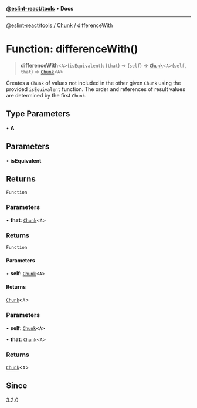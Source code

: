 [**@eslint-react/tools**](../../../README.md) • **Docs**

***

[@eslint-react/tools](../../../README.md) / [Chunk](../README.md) / differenceWith

# Function: differenceWith()

> **differenceWith**\<`A`\>(`isEquivalent`): (`that`) => (`self`) => [`Chunk`](../interfaces/Chunk.md)\<`A`\>(`self`, `that`) => [`Chunk`](../interfaces/Chunk.md)\<`A`\>

Creates a `Chunk` of values not included in the other given `Chunk` using the provided `isEquivalent` function.
The order and references of result values are determined by the first `Chunk`.

## Type Parameters

• **A**

## Parameters

• **isEquivalent**

## Returns

`Function`

### Parameters

• **that**: [`Chunk`](../interfaces/Chunk.md)\<`A`\>

### Returns

`Function`

#### Parameters

• **self**: [`Chunk`](../interfaces/Chunk.md)\<`A`\>

#### Returns

[`Chunk`](../interfaces/Chunk.md)\<`A`\>

### Parameters

• **self**: [`Chunk`](../interfaces/Chunk.md)\<`A`\>

• **that**: [`Chunk`](../interfaces/Chunk.md)\<`A`\>

### Returns

[`Chunk`](../interfaces/Chunk.md)\<`A`\>

## Since

3.2.0
